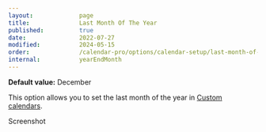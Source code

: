 ```yaml
---
layout:             page
title:              Last Month Of The Year
published:          true
date:               2022-07-27
modified:           2024-05-15
order:              /calendar-pro/options/calendar-setup/last-month-of-the-year
internal:           yearEndMonth
---
```

**Default value:** December

This option allows you to set the last month of the year in [Custom calendars](../../features/calendar-systems.md#custom-calendar).

<todo>Screenshot</todo>